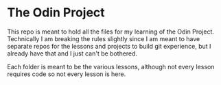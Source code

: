 # The Odin Project

This repo is meant to hold all the files for my learning of the Odin Project. Technically I am breaking the rules slightly since I am meant to have separate repos for the lessons and projects to build git experience, but I already have that and I just can't be bothered. 

Each folder is meant to be the various lessons, although not every lesson requires code so not every lesson is here. 